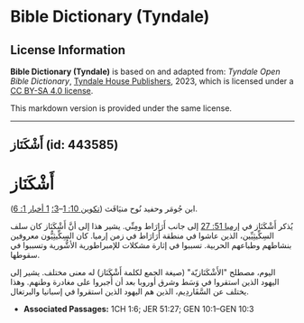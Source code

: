 # Bible Dictionary (Tyndale)

## License Information

**Bible Dictionary (Tyndale)** is based on and adapted from: _Tyndale Open Bible Dictionary_, [Tyndale House Publishers](https://tyndaleopenresources.com/), 2023, which is licensed under a [CC BY-SA 4.0 license](https://creativecommons.org/licenses/by-sa/4.0/legalcode.en).

This markdown version is provided under the same license.



--------------------------------

## أَشْكَنَاز (id: 443585)

أَشْكَنَاز
==========

ابن جُومَر وحفيد نُوح منيَافَث ([تكوين 10: 1](https://ref.ly/Gen10:1-Gen10:3)–[3؛](https://ref.ly/Gen10:1-Gen10:3) [1 أخبار 1: 6](https://ref.ly/1Chr1:6)).

يُذكر أَشْكَنَاز في [إرميا 51: 27](https://ref.ly/Jer51:27) إلى جانب أَرَارَاط ومِنِّي. يشير هذا إلى أنَّ أَشْكَنَاز كان سلف السِكِّيثِيِّين، الذين عاشوا في منطقة أَرَارَاط في زمن إرميا. كان السِكِّيثِيٌّون معروفين بنشاطهم وطباعهم الحربية. تسببوا في إثارة مشكلات للإمبراطورية الأشُّورية وتسببوا في سقوطها.

اليوم، مصطلح "الأَشْكَنَازيّة" (صيغة الجمع لكلمة أَشْكَنَاز) له معنى مختلف. يشير إلى اليهود الذين استقروا في وَسَط وشرق أوروبا بعد أن أُجبروا على مغادرة وطنهم. وهذا يختلف عن السَّفَاردِيم، الذين هم اليهود الذين استقروا في إسبانيا والبرتغال.

* **Associated Passages:** 1CH 1:6; JER 51:27; GEN 10:1–GEN 10:3

